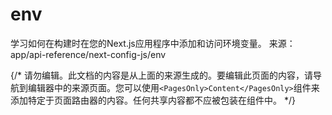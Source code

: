 # env

学习如何在构建时在您的Next.js应用程序中添加和访问环境变量。
来源：app/api-reference/next-config-js/env

{/* 请勿编辑。此文档的内容是从上面的来源生成的。要编辑此页面的内容，请导航到编辑器中的来源页面。您可以使用`<PagesOnly>Content</PagesOnly>`组件来添加特定于页面路由器的内容。任何共享内容都不应被包装在组件中。 */}